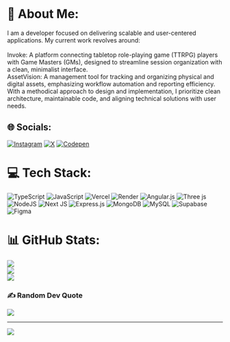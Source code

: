 # 💫 About Me:
I am a developer focused on delivering scalable and user-centered applications. My current work revolves around:<br><br>Invoke: A platform connecting tabletop role-playing game (TTRPG) players with Game Masters (GMs), designed to streamline session organization with a clean, minimalist interface.<br>AssetVision: A management tool for tracking and organizing physical and digital assets, emphasizing workflow automation and reporting efficiency.<br>With a methodical approach to design and implementation, I prioritize clean architecture, maintainable code, and aligning technical solutions with user needs.


## 🌐 Socials:
[![Instagram](https://img.shields.io/badge/Instagram-%23E4405F.svg?logo=Instagram&logoColor=white)](https://instagram.com/@nacho_fuerte) [![X](https://img.shields.io/badge/X-black.svg?logo=X&logoColor=white)](https://x.com/@FuerteNacho) [![Codepen](https://img.shields.io/badge/Codepen-000000?style=for-the-badge&logo=codepen&logoColor=white)](https://codepen.io/@Saint_thetiseur) 

# 💻 Tech Stack:
![TypeScript](https://img.shields.io/badge/typescript-%23007ACC.svg?style=flat&logo=typescript&logoColor=white) ![JavaScript](https://img.shields.io/badge/javascript-%23323330.svg?style=flat&logo=javascript&logoColor=%23F7DF1E) ![Vercel](https://img.shields.io/badge/vercel-%23000000.svg?style=flat&logo=vercel&logoColor=white) ![Render](https://img.shields.io/badge/Render-%46E3B7.svg?style=flat&logo=render&logoColor=white) ![Angular.js](https://img.shields.io/badge/angular.js-%23E23237.svg?style=flat&logo=angularjs&logoColor=white) ![Three js](https://img.shields.io/badge/threejs-black?style=flat&logo=three.js&logoColor=white) ![NodeJS](https://img.shields.io/badge/node.js-6DA55F?style=flat&logo=node.js&logoColor=white) ![Next JS](https://img.shields.io/badge/Next-black?style=flat&logo=next.js&logoColor=white) ![Express.js](https://img.shields.io/badge/express.js-%23404d59.svg?style=flat&logo=express&logoColor=%2361DAFB) ![MongoDB](https://img.shields.io/badge/MongoDB-%234ea94b.svg?style=flat&logo=mongodb&logoColor=white) ![MySQL](https://img.shields.io/badge/mysql-4479A1.svg?style=flat&logo=mysql&logoColor=white) ![Supabase](https://img.shields.io/badge/Supabase-3ECF8E?style=flat&logo=supabase&logoColor=white) ![Figma](https://img.shields.io/badge/figma-%23F24E1E.svg?style=flat&logo=figma&logoColor=white)
# 📊 GitHub Stats:
![](https://github-readme-stats.vercel.app/api?username=not-kami&theme=transparent&hide_border=true&include_all_commits=false&count_private=false)<br/>
![](https://github-readme-streak-stats.herokuapp.com/?user=not-kami&theme=transparent&hide_border=true)<br/>
![](https://github-readme-stats.vercel.app/api/top-langs/?username=not-kami&theme=transparent&hide_border=true&include_all_commits=false&count_private=false&layout=compact)

### ✍️ Random Dev Quote
![](https://quotes-github-readme.vercel.app/api?type=vetical&theme=dark)

---
[![](https://visitcount.itsvg.in/api?id=not-kami&icon=2&color=12)](https://visitcount.itsvg.in)

<!-- Proudly created with GPRM ( https://gprm.itsvg.in ) -->
